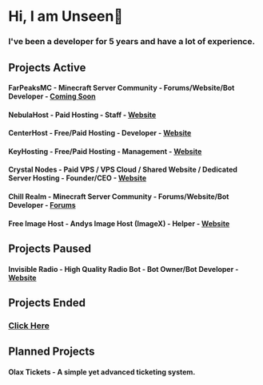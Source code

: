 
# Hi, I am Unseen👋
### I've been a developer for 5 years and have a lot of experience.

## Projects Active
#### FarPeaksMC - Minecraft Server Community - Forums/Website/Bot Developer - [Coming Soon]()
#### NebulaHost - Paid Hosting - Staff - [Website](https://NebulaHost.net)
#### CenterHost - Free/Paid Hosting - Developer - [Website](https://CenterHost.xyz)
#### KeyHosting - Free/Paid Hosting - Management - [Website](https://keyhosting.us)
#### Crystal Nodes - Paid VPS / VPS Cloud /  Shared Website / Dedicated Server Hosting - Founder/CEO - [Website](https://crystal-nodes.xyz)
#### Chill Realm - Minecraft Server Community - Forums/Website/Bot Developer - [Forums](https://chillrealm.ml/)
#### Free Image Host - Andys Image Host (ImageX) - Helper - [Website](https://andysimagehost.xyz)

## Projects Paused

#### Invisible Radio - High Quality Radio Bot - Bot Owner/Bot Developer - [Website](https://invisibleradio.tk)

## Projects Ended

### [Click Here](https://github.com/UnseenAcoustics/ended-projects)

## Planned Projects

#### Olax Tickets - A simple yet advanced ticketing system.
